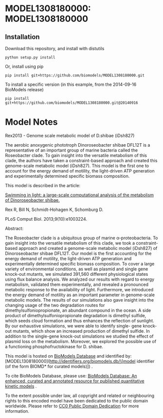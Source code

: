 # MODEL1308180000: MODEL1308180000

## Installation

Download this repository, and install with distutils

`python setup.py install`

Or, install using pip

`pip install git+https://github.com/biomodels/MODEL1308180000.git`

To install a specific version (in this example, from the 2014-09-16 BioModels release)

`pip install git+https://github.com/biomodels/MODEL1308180000.git@20140916`


# Model Notes


Rex2013 - Genome scale metabolic model of D.shibae (iDsh827)

The aerobic anoxygenic phototroph Dinoroseobacter shibae DFL12T is a
representative of an important group of marine bacteria called the Roseobacter
clade. To gain insight into the versatile metabolism of this clade, the
authors have taken a constraint-based approach and created this genome-scale
metabolic model (iDsh827). This model is the first one to account for the
energy demand of motility, the light-driven ATP generation and experimentally
determined specific biomass composition.

This model is described in the article:

[Swimming in light: a large-scale computational analysis of the metabolism of
Dinoroseobacter shibae.](http://identifiers.org/pubmed/24098096)

Rex R, Bill N, Schmidt-Hohagen K, Schomburg D.

PLoS Comput Biol. 2013;9(10):e1003224.

Abstract:

The Roseobacter clade is a ubiquitous group of marine α-proteobacteria. To
gain insight into the versatile metabolism of this clade, we took a
constraint-based approach and created a genome-scale metabolic model (iDsh827)
of Dinoroseobacter shibae DFL12T. Our model is the first accounting for the
energy demand of motility, the light-driven ATP generation and experimentally
determined specific biomass composition. To cover a large variety of
environmental conditions, as well as plasmid and single gene knock-out
mutants, we simulated 391,560 different physiological states using flux
balance analysis. We analyzed our results with regard to energy metabolism,
validated them experimentally, and revealed a pronounced metabolic response to
the availability of light. Furthermore, we introduced the energy demand of
motility as an important parameter in genome-scale metabolic models. The
results of our simulations also gave insight into the changing usage of the
two degradation routes for dimethylsulfoniopropionate, an abundant compound in
the ocean. A side product of dimethylsulfoniopropionate degradation is
dimethyl sulfide, which seeds cloud formation and thus enhances the reflection
of sunlight. By our exhaustive simulations, we were able to identify single-
gene knock-out mutants, which show an increased production of dimethyl
sulfide. In addition to the single-gene knock-out simulations we studied the
effect of plasmid loss on the metabolism. Moreover, we explored the possible
use of a functioning phosphofructokinase for D. shibae.

This model is hosted on [BioModels Database](http://www.ebi.ac.uk/biomodels/)
and identified by:
[MODEL1308180000](http://identifiers.org/biomodels.db/\[model identifier \(of
the form BIOMD* for curated models\)\]) .

To cite BioModels Database, please use: [BioModels Database: An enhanced,
curated and annotated resource for published quantitative kinetic
models](http://identifiers.org/pubmed/20587024) .

To the extent possible under law, all copyright and related or neighbouring
rights to this encoded model have been dedicated to the public domain
worldwide. Please refer to [CC0 Public Domain
Dedication](http://creativecommons.org/publicdomain/zero/1.0/) for more
information.



